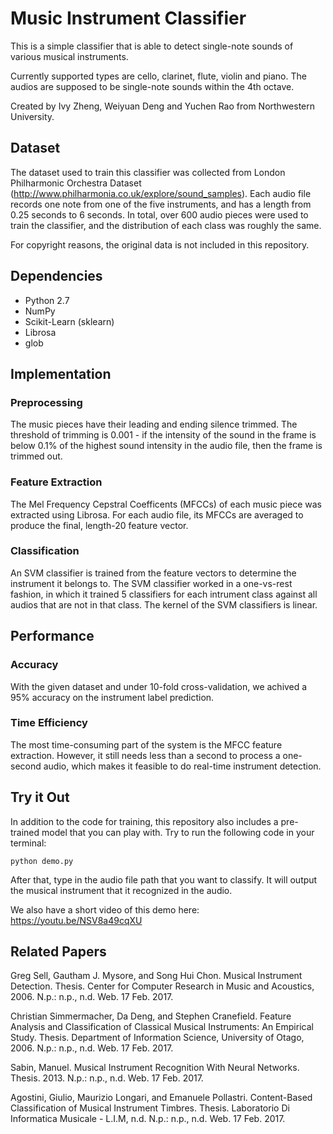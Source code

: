 # Music Instrument Classifier

This is a simple classifier that is able to detect single-note sounds of various musical instruments.

Currently supported types are cello, clarinet, flute, violin and piano. The audios are supposed to be single-note sounds within the 4th octave. 

Created by Ivy Zheng, Weiyuan Deng and Yuchen Rao from Northwestern University. 


## Dataset

The dataset used to train this classifier was collected from London Philharmonic Orchestra Dataset (http://www.philharmonia.co.uk/explore/sound_samples). Each audio file records one note from one of the five instruments, and has a length from 0.25 seconds to 6 seconds. In total, over 600 audio pieces were used to train the classifier, and the distribution of each class was roughly the same. 

For copyright reasons, the original data is not included in this repository. 


## Dependencies
 - Python 2.7
 - NumPy
 - Scikit-Learn (sklearn)
 - Librosa
 - glob


## Implementation

### Preprocessing

The music pieces have their leading and ending silence trimmed. The threshold of trimming is 0.001 - if the intensity of the sound in the frame is below 0.1% of the highest sound intensity in the audio file, then the frame is trimmed out. 

### Feature Extraction

The Mel Frequency Cepstral Coefficents (MFCCs) of each music piece was extracted using Librosa. For each audio file, its MFCCs are averaged to produce the final, length-20 feature vector. 

### Classification

An SVM classifier is trained from the feature vectors to determine the instrument it belongs to. The SVM classifier worked in a one-vs-rest fashion, in which it trained 5 classifiers for each intrument class against all audios that are not in that class. The kernel of the SVM classifiers is linear. 


## Performance

### Accuracy

With the given dataset and under 10-fold cross-validation, we achived a 95% accuracy on the instrument label prediction. 

### Time Efficiency

The most time-consuming part of the system is the MFCC feature extraction. However, it still needs less than a second to process a one-second audio, which makes it feasible to do real-time instrument detection. 


## Try it Out

In addition to the code for training, this repository also includes a pre-trained model that you can play with. Try to run the following code in your terminal:

    python demo.py

After that, type in the audio file path that you want to classify. It will output the musical instrument that it recognized in the audio. 

We also have a short video of this demo here: https://youtu.be/NSV8a49cqXU


## Related Papers

Greg Sell, Gautham J. Mysore, and Song Hui Chon. Musical Instrument Detection. Thesis. Center for Computer Research in Music and Acoustics, 2006. N.p.: n.p., n.d. Web. 17 Feb. 2017.

Christian Simmermacher, Da Deng, and Stephen Cranefield. Feature Analysis and Classification of Classical Musical Instruments: An Empirical Study. Thesis. Department of Information Science, University of Otago, 2006. N.p.: n.p., n.d. Web. 17 Feb. 2017.

Sabin, Manuel. Musical Instrument Recognition With Neural Networks. Thesis. 2013. N.p.: n.p., n.d. Web. 17 Feb. 2017.

Agostini, Giulio, Maurizio Longari, and Emanuele Pollastri. Content-Based Classification of Musical Instrument Timbres. Thesis. Laboratorio Di Informatica Musicale - L.I.M, n.d. N.p.: n.p., n.d. Web. 17 Feb. 2017. 


